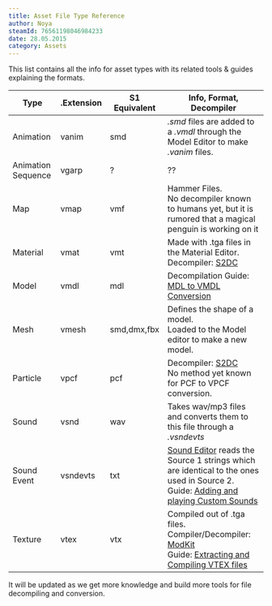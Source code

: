 ```yaml
---
title: Asset File Type Reference
author: Noya
steamId: 76561198046984233
date: 28.05.2015
category: Assets
---
```


This list contains all the info for asset types with its related tools & guides explaining the formats.

Type | .Extension | S1 Equivalent | Info, Format, Decompiler
--|--|--|--
Animation|vanim|smd|*.smd* files are added to a *.vmdl* through the Model Editor to make *.vanim* files.
Animation Sequence|vgarp|?|??
Map|vmap|vmf|Hammer Files.<br />No decompiler known to humans yet, but it is rumored that a magical penguin is working on it 
Material|vmat|vmt|Made with .tga files in the Material Editor.<br /> Decompiler: [S2DC](https://moddota.com/forums/discussion/264/source-2-decompiler)
Model|vmdl|mdl|Decompilation Guide: [MDL to VMDL Conversion](/articles/mdl-to-vmdl-conversion)
Mesh|vmesh|smd,dmx,fbx|Defines the shape of a model.<br />Loaded to the Model editor to make a new model.
Particle|vpcf|pcf|Decompiler: [S2DC](https://moddota.com/forums/discussion/264/source-2-decompiler)<br />No method yet known for PCF to VPCF conversion.
Sound|vsnd|wav|Takes wav/mp3 files and converts them to this file through a *.vsndevts*
Sound Event|vsndevts|txt|[Sound Editor](https://github.com/pingzing/dota2-sound-editor) reads the Source 1 strings which are identical to the ones used in Source 2.<br />Guide: [Adding and playing Custom Sounds](/articles/adding-and-playing-custom-sounds)
Texture|vtex|vtx|Compiled out of .tga files.<br />Compiler/Decompiler: [ModKit](https://github.com/Myll/Dota-2-ModKit/releases)<br />Guide: [Extracting and Compiling VTEX files](http://moddota.com/forums/discussion/85/extracting-and-compiling-vtex-files)

It will be updated as we get more knowledge and build more tools for file decompiling and conversion.
